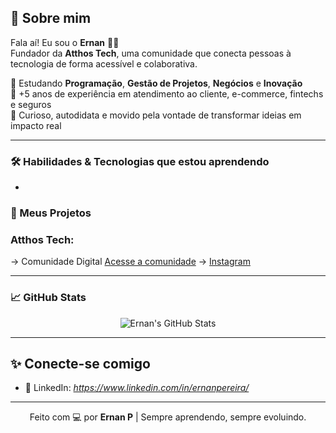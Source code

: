 
## 🚀 Sobre mim

Fala aí! Eu sou o **Ernan** 👨‍💻  
Fundador da **Atthos Tech**, uma comunidade que conecta pessoas à tecnologia de forma acessível e colaborativa.

🔎 Estudando **Programação**, **Gestão de Projetos**, **Negócios** e **Inovação**  
💼 +5 anos de experiência em atendimento ao cliente, e-commerce, fintechs e seguros  
🧠 Curioso, autodidata e movido pela vontade de transformar ideias em impacto real

---

### 🛠️ Habilidades &  Tecnologias que estou aprendendo

-

### 🔗 Meus Projetos

### **Atthos Tech**:

→ Comunidade Digital [Acesse a comunidade](https://keepo.io/atthostech)
→ [Instagram](https://instagram.com/voce)

---

### 📈 GitHub Stats

<p align="center">
  <img src="https://github-readme-stats.vercel.app/api?username=ernanpereira&show_icons=true&theme=radical" alt="Ernan's GitHub Stats">
</p>

---

## ✨ Conecte-se comigo

- 🔗 LinkedIn: _https://www.linkedin.com/in/ernanpereira/_

---

<p align="center">
  Feito com 💻 por <strong>Ernan P</strong> | Sempre aprendendo, sempre evoluindo.
</p>
